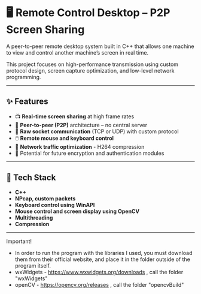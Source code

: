 # 🖥️ Remote Control Desktop – P2P Screen Sharing

A peer-to-peer remote desktop system built in C++ that allows one machine to view and control another machine’s screen in real time.

This project focuses on high-performance transmission using custom protocol design, screen capture optimization, and low-level network programming.

---

## ✨ Features

- 📺 **Real-time screen sharing** at high frame rates
- 🧠 **Peer-to-peer (P2P)** architecture – no central server
- 📡 **Raw socket communication** (TCP or UDP) with custom protocol
- 🖱️ **Remote mouse and keyboard control**
- 🧮 **Network traffic optimization** - H264 compression
- 🔐 Potential for future encryption and authentication modules

---

## 🔧 Tech Stack

- **C++**
- **NPcap, custom packets**
- **Keyboard control using WinAPI**
- **Mouse control and screen display using OpenCV**
- **Multithreading**
- **Compression**

---
Important!

- In order to run the program with the libraries I used, you must download them from their official website, and place it in the folder outside of the program itself.
- wxWidgets - https://www.wxwidgets.org/downloads , call the folder "wxWidgets"
- openCV - https://opencv.org/releases , call the folder "opencvBuild"

